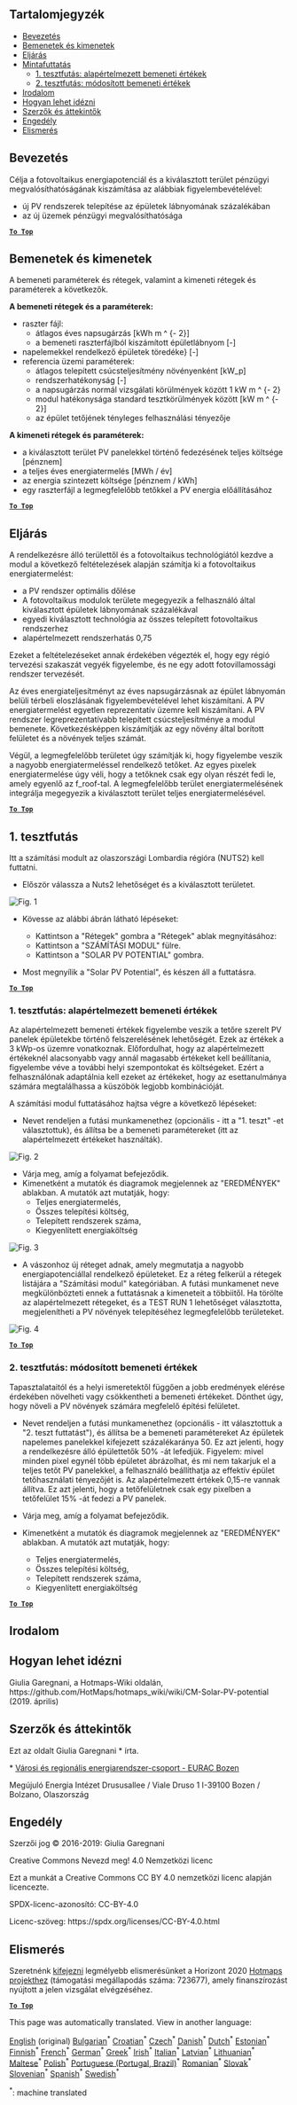 <h2> Tartalomjegyzék </h2><ul><li> <a href="#introduction">Bevezetés</a> </li><li> <a href="#inputs-and-outputs">Bemenetek és kimenetek</a> </li><li> <a href="#method">Eljárás</a> </li><li> <a href="#sample-run">Mintafuttatás</a> <ul><li> <a href="#test-run-1-default-input-values">1. tesztfutás: alapértelmezett bemeneti értékek</a> </li><li> <a href="#test-run-2-modified-input-values">2. tesztfutás: módosított bemeneti értékek</a> </li></ul></li><li> <a href="#references">Irodalom</a> </li><li> <a href="#how-to-cite">Hogyan lehet idézni</a> </li><li> <a href="#authors-and-reviewers">Szerzők és áttekintők</a> </li><li> <a href="#license">Engedély</a> </li><li> <a href="#acknowledgement">Elismerés</a> </li></ul><h2> Bevezetés </h2><p> Célja a fotovoltaikus energiapotenciál és a kiválasztott terület pénzügyi megvalósíthatóságának kiszámítása az alábbiak figyelembevételével: </p><ul><li> új PV rendszerek telepítése az épületek lábnyomának százalékában </li><li> az új üzemek pénzügyi megvalósíthatósága </li></ul><p><ins> <code><strong><a href="#table-of-contents">To Top</a></strong></code> </ins> </p><h2> Bemenetek és kimenetek </h2><p> A bemeneti paraméterek és rétegek, valamint a kimeneti rétegek és paraméterek a következők. </p><p> <strong>A bemeneti rétegek és a paraméterek:</strong> </p><ul><li> raszter fájl: <ul><li> átlagos éves napsugárzás [kWh m ^ {- 2}] </li><li> a bemeneti raszterfájlból kiszámított épületlábnyom [-] </li></ul></li><li> napelemekkel rendelkező épületek töredéke} [-] </li><li> referencia üzemi paraméterek: <ul><li> átlagos telepített csúcsteljesítmény növényenként [kW_p] </li><li> rendszerhatékonyság [-] </li><li> a napsugárzás normál vizsgálati körülmények között 1 kW m ^ {- 2} </li><li> modul hatékonysága standard tesztkörülmények között [kW m ^ {- 2}] </li><li> az épület tetőjének tényleges felhasználási tényezője </li></ul></li></ul><p> <strong>A kimeneti rétegek és paraméterek:</strong> </p><ul><li> a kiválasztott terület PV panelekkel történő fedezésének teljes költsége [pénznem] </li><li> a teljes éves energiatermelés [MWh / év] </li><li> az energia szintezett költsége [pénznem / kWh] </li><li> egy raszterfájl a legmegfelelőbb tetőkkel a PV energia előállításához </li></ul><p><ins> <code><strong><a href="#table-of-contents">To Top</a></strong></code> </ins> </p><h2> Eljárás </h2><p> A rendelkezésre álló területtől és a fotovoltaikus technológiától kezdve a modul a következő feltételezések alapján számítja ki a fotovoltaikus energiatermelést: </p><ul><li> a PV rendszer optimális dőlése </li><li> A fotovoltaikus modulok területe megegyezik a felhasználó által kiválasztott épületek lábnyomának százalékával </li><li> egyedi kiválasztott technológia az összes telepített fotovoltaikus rendszerhez </li><li> alapértelmezett rendszerhatás 0,75 </li></ul><p> Ezeket a feltételezéseket annak érdekében végezték el, hogy egy régió tervezési szakaszát vegyék figyelembe, és ne egy adott fotovillamossági rendszer tervezését. </p><p> Az éves energiateljesítményt az éves napsugárzásnak az épület lábnyomán belüli térbeli eloszlásának figyelembevételével lehet kiszámítani. A PV energiatermelést egyetlen reprezentatív üzemre kell kiszámítani. A PV rendszer legreprezentatívabb telepített csúcsteljesítménye a modul bemenete. Következésképpen kiszámítják az egy növény által borított felületet és a növények teljes számát. </p><p> Végül, a legmegfelelőbb területet úgy számítják ki, hogy figyelembe veszik a nagyobb energiatermeléssel rendelkező tetőket. Az egyes pixelek energiatermelése úgy véli, hogy a tetőknek csak egy olyan részét fedi le, amely egyenlő az f_roof-tal. A legmegfelelőbb terület energiatermelésének integrálja megegyezik a kiválasztott terület teljes energiatermelésével. </p><p><ins> <code><strong><a href="#table-of-contents">To Top</a></strong></code> </ins> </p><h2> 1. tesztfutás </h2><p> Itt a számítási modult az olaszországi Lombardia régióra (NUTS2) kell futtatni. </p><ul><li> Először válassza a Nuts2 lehetőséget és a kiválasztott területet. </li></ul><p><img alt="Fig. 1" src="https://github.com/HotMaps/hotmaps_wiki/blob/master/Images/cm_solar_PV/default_values_01.png" title="Válasszon régiót"/></p><ul><li><p> Kövesse az alábbi ábrán látható lépéseket: </p><ul><li> Kattintson a &quot;Rétegek&quot; gombra a &quot;Rétegek&quot; ablak megnyitásához: </li><li> Kattintson a &quot;SZÁMÍTÁSI MODUL&quot; fülre. </li><li> Kattintson a &quot;SOLAR PV POTENTIAL&quot; gombra. </li></ul></li><li><p> Most megnyílik a &quot;Solar PV Potential&quot;, és készen áll a futtatásra. </p></li></ul><p><ins> <code><strong><a href="#table-of-contents">To Top</a></strong></code> </ins> </p><h3> 1. tesztfutás: alapértelmezett bemeneti értékek </h3><p> Az alapértelmezett bemeneti értékek figyelembe veszik a tetőre szerelt PV panelek épületekbe történő felszerelésének lehetőségét. Ezek az értékek a 3 kWp-os üzemre vonatkoznak. Előfordulhat, hogy az alapértelmezett értékeknél alacsonyabb vagy annál magasabb értékeket kell beállítania, figyelembe véve a további helyi szempontokat és költségeket. Ezért a felhasználónak adaptálnia kell ezeket az értékeket, hogy az esettanulmánya számára megtalálhassa a küszöbök legjobb kombinációját. </p><p> A számítási modul futtatásához hajtsa végre a következő lépéseket: </p><ul><li> Nevet rendeljen a futási munkamenethez (opcionális - itt a &quot;1. teszt&quot; -et választottuk), és állítsa be a bemeneti paramétereket (itt az alapértelmezett értékeket használták). </li></ul><p><img alt="Fig. 2" src="https://github.com/HotMaps/hotmaps_wiki/blob/master/Images/cm_solar_PV/default_values_02.png" title="1. tesztfutás az alapértelmezett értékekkel"/></p><ul><li> Várja meg, amíg a folyamat befejeződik. </li><li> Kimenetként a mutatók és diagramok megjelennek az &quot;EREDMÉNYEK&quot; ablakban. A mutatók azt mutatják, hogy: <ul><li> Teljes energiatermelés, </li><li> Összes telepítési költség, </li><li> Telepített rendszerek száma, </li><li> Kiegyenlített energiaköltség </li></ul></li></ul><p><img alt="Fig. 3" src="https://github.com/HotMaps/hotmaps_wiki/blob/master/Images/cm_solar_PV/default_values_03.png" title="1. tesztfutó Mutatók fül"/></p><ul><li> A vászonhoz új réteget adnak, amely megmutatja a nagyobb energiapotenciállal rendelkező épületeket. Ez a réteg felkerül a rétegek listájára a &quot;Számítási modul&quot; kategóriában. A futási munkamenet neve megkülönbözteti ennek a futtatásnak a kimeneteit a többiitől. Ha törölte az alapértelmezett rétegeket, és a TEST RUN 1 lehetőséget választotta, megjelenítheti a PV növények telepítéséhez legmegfelelőbb területeket. </li></ul><p><img alt="Fig. 4" src="https://github.com/HotMaps/hotmaps_wiki/blob/master/Images/cm_solar_PV/default_values_03.png" title="1. tesztfutás RÉSZEK Számítási modul"/></p><p><ins> <code><strong><a href="#table-of-contents">To Top</a></strong></code> </ins> </p><h3> 2. tesztfutás: módosított bemeneti értékek </h3><p> Tapasztalataitól és a helyi ismeretektől függően a jobb eredmények elérése érdekében növelheti vagy csökkentheti a bemeneti értékeket. Dönthet úgy, hogy növeli a PV növények számára megfelelő építési felületet. </p><ul><li><p> Nevet rendeljen a futási munkamenethez (opcionális - itt választottuk a &quot;2. teszt futtatást&quot;), és állítsa be a bemeneti paramétereket Az épületek napelemes panelekkel kifejezett százalékaránya 50. Ez azt jelenti, hogy a rendelkezésre álló épülettetők 50% -át lefedjük. Figyelem: mivel minden pixel egynél több épületet ábrázolhat, és mi nem takarjuk el a teljes tetőt PV panelekkel, a felhasználó beállíthatja az effektív épület tetőhasználati tényezőjét is. Az alapértelmezett értékek 0,15-re vannak állítva. Ez azt jelenti, hogy a tetőfelületnek csak egy pixelben a tetőfelület 15% -át fedezi a PV panelek. </p></li><li><p> Várja meg, amíg a folyamat befejeződik. </p></li><li><p> Kimenetként a mutatók és diagramok megjelennek az &quot;EREDMÉNYEK&quot; ablakban. A mutatók azt mutatják, hogy: </p><ul><li> Teljes energiatermelés, </li><li> Összes telepítési költség, </li><li> Telepített rendszerek száma, </li><li> Kiegyenlített energiaköltség </li></ul></li></ul><p><ins> <code><strong><a href="#table-of-contents">To Top</a></strong></code> </ins> </p><h2> Irodalom </h2><h2> Hogyan lehet idézni </h2><p> Giulia Garegnani, a Hotmaps-Wiki oldalán, https://github.com/HotMaps/hotmaps_wiki/wiki/CM-Solar-PV-potential (2019. április) </p><h2> Szerzők és áttekintők </h2><p> Ezt az oldalt Giulia Garegnani * írta. </p><p> * <a href="http://www.eurac.edu/en/research/technologies/renewableenergy/researchfields/Pages/Energy-strategies-and-planning.aspx">Városi és regionális energiarendszer-csoport - EURAC Bozen</a> </p><p> Megújuló Energia Intézet Drususallee / Viale Druso 1 I-39100 Bozen / Bolzano, Olaszország </p><h2> Engedély </h2><p> Szerzői jog © 2016-2019: Giulia Garegnani </p><p> Creative Commons Nevezd meg! 4.0 Nemzetközi licenc </p><p> Ezt a munkát a Creative Commons CC BY 4.0 nemzetközi licenc alapján licencezte. </p><p> SPDX-licenc-azonosító: CC-BY-4.0 </p><p> Licenc-szöveg: https://spdx.org/licenses/CC-BY-4.0.html </p><h2> Elismerés </h2><p> Szeretnénk <a href="https://www.hotmaps-project.eu">kifejezni</a> legmélyebb elismerésünket a Horizont 2020 <a href="https://www.hotmaps-project.eu">Hotmaps projekthez</a> (támogatási megállapodás száma: 723677), amely finanszírozást nyújtott a jelen vizsgálat elvégzéséhez. </p><p><ins> <code><strong><a href="#table-of-contents">To Top</a></strong></code> </ins> </p>

This page was automatically translated. View in another language:

[English](../en/CM-Solar-thermal-and-PV-potential.md) (original) [Bulgarian](../bg/CM-Solar-thermal-and-PV-potential.md)<sup>\*</sup> [Croatian](../hr/CM-Solar-thermal-and-PV-potential.md)<sup>\*</sup> [Czech](../cs/CM-Solar-thermal-and-PV-potential.md)<sup>\*</sup> [Danish](../da/CM-Solar-thermal-and-PV-potential.md)<sup>\*</sup> [Dutch](../nl/CM-Solar-thermal-and-PV-potential.md)<sup>\*</sup> [Estonian](../et/CM-Solar-thermal-and-PV-potential.md)<sup>\*</sup> [Finnish](../fi/CM-Solar-thermal-and-PV-potential.md)<sup>\*</sup> [French](../fr/CM-Solar-thermal-and-PV-potential.md)<sup>\*</sup> [German](../de/CM-Solar-thermal-and-PV-potential.md)<sup>\*</sup> [Greek](../el/CM-Solar-thermal-and-PV-potential.md)<sup>\*</sup>  [Irish](../ga/CM-Solar-thermal-and-PV-potential.md)<sup>\*</sup> [Italian](../it/CM-Solar-thermal-and-PV-potential.md)<sup>\*</sup> [Latvian](../lv/CM-Solar-thermal-and-PV-potential.md)<sup>\*</sup> [Lithuanian](../lt/CM-Solar-thermal-and-PV-potential.md)<sup>\*</sup> [Maltese](../mt/CM-Solar-thermal-and-PV-potential.md)<sup>\*</sup> [Polish](../pl/CM-Solar-thermal-and-PV-potential.md)<sup>\*</sup> [Portuguese (Portugal, Brazil)](../pt/CM-Solar-thermal-and-PV-potential.md)<sup>\*</sup> [Romanian](../ro/CM-Solar-thermal-and-PV-potential.md)<sup>\*</sup> [Slovak](../sk/CM-Solar-thermal-and-PV-potential.md)<sup>\*</sup> [Slovenian](../sl/CM-Solar-thermal-and-PV-potential.md)<sup>\*</sup> [Spanish](../es/CM-Solar-thermal-and-PV-potential.md)<sup>\*</sup> [Swedish](../sv/CM-Solar-thermal-and-PV-potential.md)<sup>\*</sup> 

<sup>\*</sup>: machine translated
